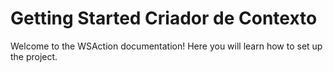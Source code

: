 # Getting Started Criador de Contexto

Welcome to the WSAction documentation! Here you will learn how to set up the project.
